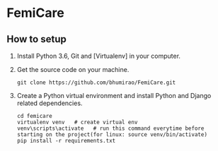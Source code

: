 # FemiCare


## How to setup

1. Install Python 3.6, Git and [Virtualenv] in your computer.

2. Get the source code on your machine.

    `git clone https://github.com/bhumirao/FemiCare.git`

3. Create a Python virtual environment and install Python and Django related dependencies.

    ```shell
    cd femicare
    virtualenv venv   # create virtual env
    venv\scripts\activate   # run this command everytime before starting on the project(for linux: source venv/bin/activate)
    pip install -r requirements.txt
    
    ```
